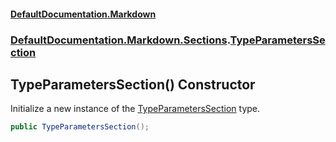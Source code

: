 #### [DefaultDocumentation\.Markdown](../../../../index.md 'index')
### [DefaultDocumentation\.Markdown\.Sections](../../../../index.md#DefaultDocumentation.Markdown.Sections 'DefaultDocumentation\.Markdown\.Sections').[TypeParametersSection](index.md 'DefaultDocumentation\.Markdown\.Sections\.TypeParametersSection')

## TypeParametersSection\(\) Constructor

Initialize a new instance of the [TypeParametersSection](index.md 'DefaultDocumentation\.Markdown\.Sections\.TypeParametersSection') type\.

```csharp
public TypeParametersSection();
```
